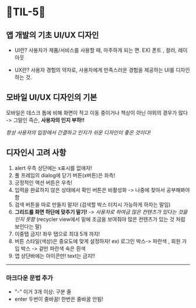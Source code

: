 # 🦄TIL-5🦄

## 앱 개발의 기초 UI/UX 디자인
- UI란?
사용자가 제품/서비스를 사용할 때, 마주하게 되는 면. EX) 폰트 , 컬러, 레이아웃

- UX란?
사용자 경험의 약자로, 사용자에게 만족스러운 경험을 제공하는 UI를 디자인 하는 것.

## 모바일 UI/UX 디자인의 기본
모바일은 데스크 톱에 비해 화면이 작고 이동 중이거나 책상이 아닌 야외의 경우가 많다 -> 그말인 즉슨, __사용자의 인지 부하!!__

_항상 사용자의 입장에서 간결하고 인지가 쉬운 디자인이 좋은 것이다!_

## 디자인시 고려 사항
1. alert 우측 상단에는 x표시를 없애자!
2. 풀 프레임의 dialog에 닫기 버튼(x버튼)은 좌측!
3. 긍정적인 액션 버튼은 우측!
4. 입력을 완료하지 않은 상태에서 확인 버튼은 비활성화 -> 나중에 찾아서 공부해봐야함
5. 검색 버튼을 따로 만들지 말자! (검색할 박스 터치시 가능하게 하자는 말임)
6. __그리드를 화면 하단에 맞추기 말기!__  -> _사용자로 하여금 많은 컨텐츠가 있다는 것을 인지 못함_ (recycler view에서 밑에 조금을 보여줘야 많은 컨텐츠가 있는 것 처럼 보인다는 말) 
7. 이중탭 금지! 좌우 탭으로 최대 5개 까지!
8. 버튼 스타일(색상)은 중요도에 맞게 설정하자! ex) 로그인 박스-> 파란색 , 회원 가입 박스 -> 겉만 파란색 속은 흰색
9. 앱 상단바에는 아이콘만! text는 금지!!


------------
### 마크다운 문법 추가
- "-" 이거 3개 이상: 구분 줄
- enter 두번이 줄바꿈! 한번은 줄바꿈 안됨!
